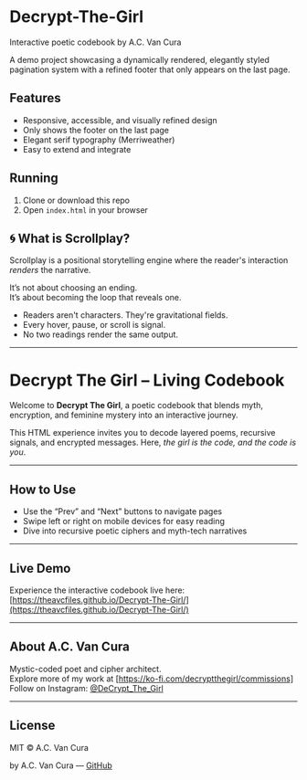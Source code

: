 # Decrypt-The-Girl
Interactive poetic codebook by A.C. Van Cura

A demo project showcasing a dynamically rendered, elegantly styled pagination system with a refined footer that only appears on the last page.

## Features

- Responsive, accessible, and visually refined design
- Only shows the footer on the last page
- Elegant serif typography (Merriweather)
- Easy to extend and integrate

## Running

1. Clone or download this repo
2. Open `index.html` in your browser

## 🌀 What is Scrollplay?

Scrollplay is a positional storytelling engine where the reader's interaction *renders* the narrative.

It’s not about choosing an ending.  
It’s about becoming the loop that reveals one.

- Readers aren't characters. They're gravitational fields.
- Every hover, pause, or scroll is signal.
- No two readings render the same output.

---
# Decrypt The Girl – Living Codebook

Welcome to **Decrypt The Girl**, a poetic codebook that blends myth, encryption, and feminine mystery into an interactive journey.

This HTML experience invites you to decode layered poems, recursive signals, and encrypted messages. Here, *the girl is the code, and the code is you*.

---

## How to Use

- Use the “Prev” and “Next” buttons to navigate pages  
- Swipe left or right on mobile devices for easy reading  
- Dive into recursive poetic ciphers and myth-tech narratives

---

## Live Demo

Experience the interactive codebook live here:  
[https://theavcfiles.github.io/Decrypt-The-Girl/](https://theavcfiles.github.io/Decrypt-The-Girl/)

---

## About A.C. Van Cura

Mystic-coded poet and cipher architect.  
Explore more of my work at [https://ko-fi.com/decryptthegirl/commissions] 
Follow on Instagram: [@DeCrypt_The_Girl](https://instagram.com/DeCrypt_The_Girl)

---

## License

MIT © A.C. Van Cura

by A.C. Van Cura — [GitHub](https://github.com/TheAVCFiles/transmissions)
